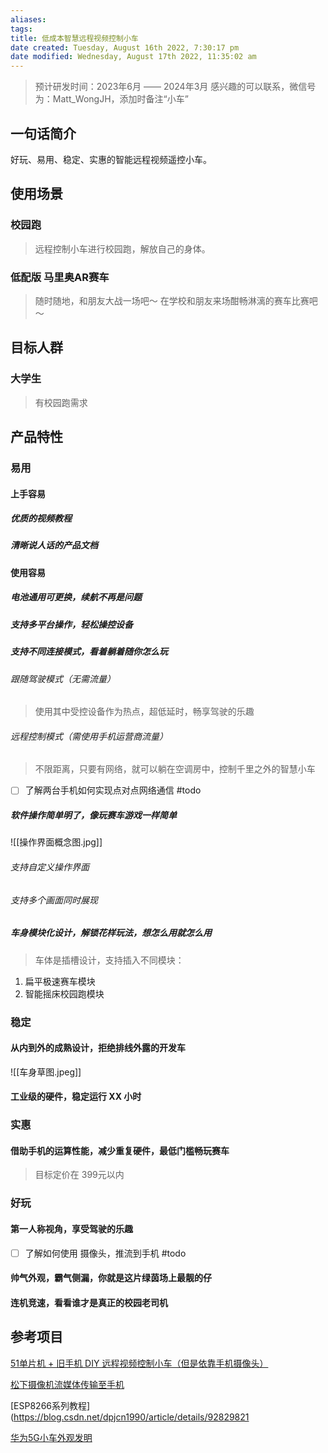 ```yaml
---
aliases: 
tags: 
title: 低成本智慧远程视频控制小车
date created: Tuesday, August 16th 2022, 7:30:17 pm
date modified: Wednesday, August 17th 2022, 11:35:02 am
---
```


> 预计研发时间：2023年6月 —— 2024年3月
> 感兴趣的可以联系，微信号为：Matt_WongJH，添加时备注“小车”

## 一句话简介

好玩、易用、稳定、实惠的智能远程视频遥控小车。

## 使用场景

### 校园跑

> 远程控制小车进行校园跑，解放自己的身体。

### 低配版 马里奥AR赛车

> 随时随地，和朋友大战一场吧～
> 在学校和朋友来场酣畅淋漓的赛车比赛吧～

## 目标人群

### 大学生

> 有校园跑需求

## 产品特性

### 易用

#### 上手容易

##### 优质的视频教程

##### 清晰说人话的产品文档

#### 使用容易

##### 电池通用可更换，续航不再是问题

##### 支持多平台操作，轻松操控设备

##### 支持不同连接模式，看着躺着随你怎么玩

###### 跟随驾驶模式（无需流量）

> 使用其中受控设备作为热点，超低延时，畅享驾驶的乐趣

###### 远程控制模式（需使用手机运营商流量）

> 不限距离，只要有网络，就可以躺在空调房中，控制千里之外的智慧小车

- [ ] 了解两台手机如何实现点对点网络通信 #todo 

##### 软件操作简单明了，像玩赛车游戏一样简单

![[操作界面概念图.jpg]]

###### 支持自定义操作界面

###### 支持多个画面同时展现

##### 车身模块化设计，解锁花样玩法，想怎么用就怎么用

> 车体是插槽设计，支持插入不同模块：
1. 扁平极速赛车模块
2. 智能摇床校园跑模块

### 稳定

#### 从内到外的成熟设计，拒绝排线外露的开发车

![[车身草图.jpeg]]

#### 工业级的硬件，稳定运行 XX 小时

### 实惠

#### 借助手机的运算性能，减少重复硬件，最低门槛畅玩赛车

> 目标定价在 399元以内

### 好玩

#### 第一人称视角，享受驾驶的乐趣

- [ ] 了解如何使用 摄像头，推流到手机 #todo 

#### 帅气外观，霸气侧漏，你就是这片绿茵场上最靓的仔



#### 连机竞速，看看谁才是真正的校园老司机

## 参考项目

[51单片机 + 旧手机 DIY 远程视频控制小车（但是依靠手机摄像头）](https://www.cirmall.com/bbs/thread-108231-1-1.html) 

[松下摄像机流媒体传输至手机](https://eww.pavc.panasonic.co.jp/dscoi/DC-GH5M2/html/DC-GH5M2_DVQP2482_sch/0153.html)

[ESP8266系列教程](https://blog.csdn.net/dpjcn1990/article/details/92829821

[华为5G小车外观发明](https://www.qiche365.org.cn/index/article/detail/id/28307.html)
